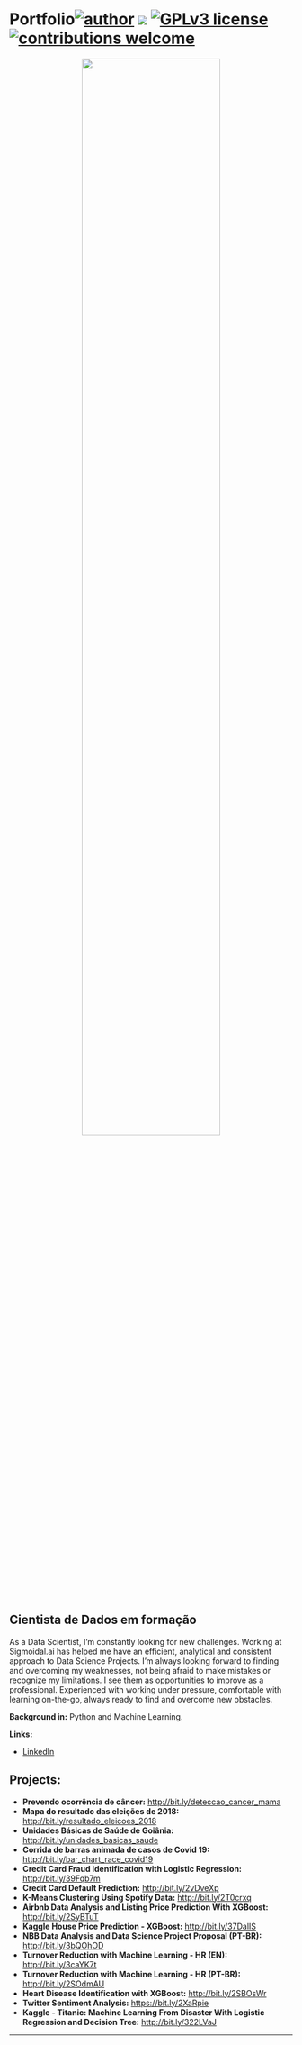 # Portfolio[![author](https://img.shields.io/badge/author-rafaelnduarte-red.svg)](https://www.linkedin.com/in/rafael-n-duarte/) [![](https://img.shields.io/badge/python-3.7+-blue.svg)](https://www.python.org/downloads/release/python-365/) [![GPLv3 license](https://img.shields.io/badge/License-GPLv3-blue.svg)](http://perso.crans.org/besson/LICENSE.html) [![contributions welcome](https://img.shields.io/badge/contributions-welcome-brightgreen.svg?style=flat)](https://github.com/rafaelnduarte/portfolio/issues)

<p align="center">
  <img src="rafaelnd_banner.png" width=70% >
</p>

## Cientista de Dados em formação

As a Data Scientist, I’m constantly looking for new challenges. Working at Sigmoidal.ai has helped me have
an efficient, analytical and consistent approach to Data Science Projects. I’m always looking forward to
finding and overcoming my weaknesses, not being afraid to make mistakes or recognize my limitations. I
see them as opportunities to improve as a professional. Experienced with working under pressure, 
comfortable with learning on-the-go, always ready to find and overcome new obstacles.  


**Background in:** Python and Machine Learning.

**Links:**
* [LinkedIn](https://www.linkedin.com/in/allanbraquiel/)



## Projects:

* **Prevendo ocorrência de câncer:** http://bit.ly/deteccao_cancer_mama
* **Mapa do resultado das eleições de 2018:** http://bit.ly/resultado_eleicoes_2018
* **Unidades Básicas de Saúde de Goiânia:** http://bit.ly/unidades_basicas_saude
* **Corrida de barras animada de casos de Covid 19:** http://bit.ly/bar_chart_race_covid19
* **Credit Card Fraud Identification with Logistic Regression:**  http://bit.ly/39Fqb7m
* **Credit Card Default Prediction:**  http://bit.ly/2vDveXp
* **K-Means Clustering Using Spotify Data:**  http://bit.ly/2T0crxq
* **Airbnb Data Analysis and Listing Price Prediction With XGBoost:**  http://bit.ly/2SyBTuT
* **Kaggle House Price Prediction - XGBoost:** http://bit.ly/37DalIS
* **NBB Data Analysis and Data Science Project Proposal (PT-BR):** http://bit.ly/3bQOhOD
* **Turnover Reduction with Machine Learning - HR (EN):** http://bit.ly/3caYK7t
* **Turnover Reduction with Machine Learning - HR (PT-BR):** http://bit.ly/2SOdmAU
* **Heart Disease Identification with XGBoost:** http://bit.ly/2SBOsWr
* **Twitter Sentiment Analysis:** https://bit.ly/2XaRpie
* **Kaggle - Titanic: Machine Learning From Disaster With Logistic Regression and Decision Tree:** http://bit.ly/322LVaJ

---
